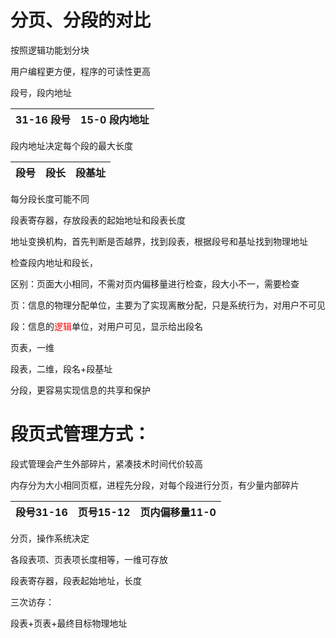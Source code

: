 # 分页、分段的对比

按照逻辑功能划分块

用户编程更方便，程序的可读性更高

段号，段内地址

| 31-16 段号 | 15-0 段内地址 |
| ---------- | ------------- |

段内地址决定每个段的最大长度

| 段号 | 段长 | 段基址 |
| ---- | ---- | ------ |

每分段长度可能不同

段表寄存器，存放段表的起始地址和段表长度

地址变换机构，首先判断是否越界，找到段表，根据段号和基址找到物理地址

检查段内地址和段长，

区别：页面大小相同，不需对页内偏移量进行检查，段大小不一，需要检查

页：信息的物理分配单位，主要为了实现离散分配，只是系统行为，对用户不可见

段：信息的<font color=red>逻辑</font>单位，对用户可见，显示给出段名

页表，一维

段表，二维，段名+段基址

分段，更容易实现信息的共享和保护

# 段页式管理方式：

段式管理会产生外部碎片，紧凑技术时间代价较高

内存分为大小相同页框，进程先分段，对每个段进行分页，有少量内部碎片

| 段号31-16 | 页号15-12 | 页内偏移量11-0 |
| --------- | --------- | -------------- |

分页，操作系统决定

各段表项、页表项长度相等，一维可存放

段表寄存器，段表起始地址，长度

三次访存：

段表+页表+最终目标物理地址


